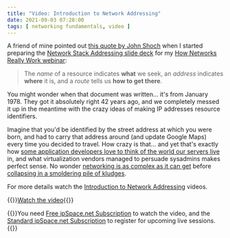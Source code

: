 ```yaml
---
title: "Video: Introduction to Network Addressing"
date: 2021-09-03 07:28:00
tags: [ networking fundamentals, video ]
---
```

A friend of mine pointed out [this quote by John Shoch](https://www.rfc-editor.org/ien/ien19.txt) when I started preparing the [Network Stack Addressing slide deck](https://my.ipspace.net/bin/get/Net101/Network%20Stack%20Addressing.pdf?doccode=Net101) for my [How Networks Really Work webinar](https://www.ipspace.net/How_Networks_Really_Work):

> The *name* of a resource indicates **what** we seek, an *address* indicates **where** it is, and a *route* tells us **how to get there**.

You might wonder when that document was written... it's from January 1978. They got it absolutely right 42 years ago, and we completely messed it up in the meantime with the crazy ideas of making IP addresses resource identifiers.
<!--more-->
Imagine that you'd be identified by the street address at which you were born, and had to carry that address around (and update Google Maps) every time you decided to travel. How crazy is that... and yet that's exactly how [some application developers love to think of the world our servers live](https://blog.ipspace.net/2013/11/typical-enterprise-application.html) in, and what virtualization vendors managed to persuade sysadmins makes perfect sense. No wonder [networking is as complex as it can get](https://blog.ipspace.net/2013/04/this-is-what-makes-networking-so-complex.html) before [collapsing in a smoldering pile of kludges](https://blog.ipspace.net/2019/10/disaster-recovery-faking-take-two.html).

For more details watch the [Introduction to Network Addressing](https://my.ipspace.net/bin/get/Net101/NA1.1%20-%20Network%20Addressing%20Introduction.mp4?doccode=Net101) videos.

{{<jump>}}[Watch the video](https://my.ipspace.net/bin/get/Net101/NA1.1%20-%20Network%20Addressing%20Introduction.mp4?doccode=Net101){{</jump>}}

{{<note free>}}You need [Free ipSpace.net Subscription](https://www.ipspace.net/Subscription/Free) to watch the video, and the [Standard ipSpace.net Subscription](https://www.ipspace.net/Subscription/) to register for upcoming live sessions.{{</note>}}
